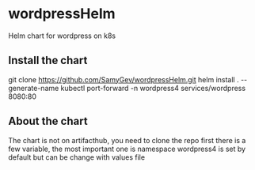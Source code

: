 # wordpressHelm
Helm chart for wordpress on k8s

## Install the chart
git clone https://github.com/SamyGev/wordpressHelm.git 
helm install . --generate-name
kubectl port-forward -n wordpress4 services/wordpress 8080:80

## About the chart
The chart is not on artifacthub, you need to clone the repo first
there is a few variable, the most important one is namespace
wordpress4 is set by default but can be change with values file

